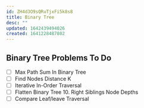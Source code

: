 ```yaml
---
id: ZH4d3O9sQRuTjxFi5k8s8
title: Binary Tree
desc: ""
updated: 1642439494026
created: 1641228487802
---
```


## Binary Tree Problems To Do

- [ ] Max Path Sum In Binary Tree
- [ ] Find Nodes Distance K
- [ ] Iterative In-Order Traversal
- [ ] Flatten Binary Tree 10. Right Siblings Node Depths
- [ ] Compare Leaf/leave Traversal
